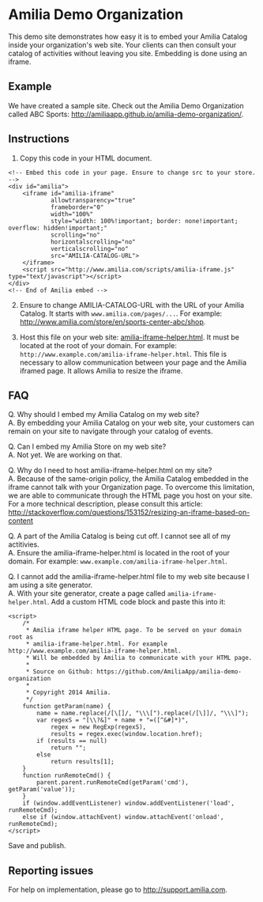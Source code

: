 Amilia Demo Organization
========================

This demo site demonstrates how easy it is to embed your Amilia Catalog inside your organization's web site. Your clients can then consult your catalog of activities without leaving you site. Embedding is done using an iframe.

Example
-------
We have created a sample site. Check out the Amilia Demo Organization called ABC Sports: http://amiliaapp.github.io/amilia-demo-organization/.

Instructions
------------
1.  Copy this code in your HTML document.
```
<!-- Embed this code in your page. Ensure to change src to your store. -->
<div id="amilia">
	<iframe id="amilia-iframe"
			allowtransparency="true"
			frameborder="0"
			width="100%"
			style="width: 100%!important; border: none!important; overflow: hidden!important;"
			scrolling="no"
			horizontalscrolling="no"
			verticalscrolling="no"
			src="AMILIA-CATALOG-URL">
	</iframe>
	<script src="http://www.amilia.com/scripts/amilia-iframe.js" type="text/javascript"></script>
</div>
<!-- End of Amilia embed -->
```

2.  Ensure to change AMILIA-CATALOG-URL with the URL of your Amilia Catalog. It starts with `www.amilia.com/pages/...`. For example: http://www.amilia.com/store/en/sports-center-abc/shop.

3.  Host this file on your web site: [amilia-iframe-helper.html](http://amiliaapp.github.io/amilia-demo-organization/amilia-iframe-helper.html). It must be located at the root of your domain. For example: `http://www.example.com/amilia-iframe-helper.html`. This file is necessary to allow communication between your page and the Amilia iframed page. It allows Amilia to resize the iframe.

FAQ
---
Q.  Why should I embed my Amilia Catalog on my web site? <br/>
A.  By embedding your Amilia Catalog on your web site, your customers can remain on your site to navigate through your catalog of events.

Q.  Can I embed my Amilia Store on my web site? <br/>
A.  Not yet. We are working on that.

Q.  Why do I need to host amilia-iframe-helper.html on my site? <br/>
A.  Because of the same-origin policy, the Amilia Catalog embedded in the iframe cannot talk with your Organization page. To overcome this limitation, we are able to communicate through the HTML page you host on your site. For a more technical description, please consult this article: http://stackoverflow.com/questions/153152/resizing-an-iframe-based-on-content

Q.  A part of the Amilia Catalog is being cut off. I cannot see all of my actitivies. <br/>
A.  Ensure the amilia-iframe-helper.html is located in the root of your domain. For example: `www.example.com/amilia-iframe-helper.html`.

Q.  I cannot add the amilia-iframe-helper.html file to my web site because I am using a site generator. <br/>
A.  With your site generator, create a page called `amilia-iframe-helper.html`. Add a custom HTML code block and paste this into it:
```
<script>
	/*
	 * Amilia iframe helper HTML page. To be served on your domain root as
	 * amilia-iframe-helper.html. For example http://www.example.com/amilia-iframe-helper.html.
	 * Will be embedded by Amilia to communicate with your HTML page.
	 * 
	 * Source on Github: https://github.com/AmiliaApp/amilia-demo-organization
	 *
	 * Copyright 2014 Amilia.
	 */
	function getParam(name) {
		name = name.replace(/[\[]/, "\\\[").replace(/[\]]/, "\\\]");
		var regexS = "[\\?&]" + name + "=([^&#]*)",
			regex = new RegExp(regexS),
			results = regex.exec(window.location.href);
		if (results == null)
			return "";
		else
			return results[1];
	}
	function runRemoteCmd() {
		parent.parent.runRemoteCmd(getParam('cmd'), getParam('value'));
	}
	if (window.addEventListener) window.addEventListener('load', runRemoteCmd);
	else if (window.attachEvent) window.attachEvent('onload', runRemoteCmd);
</script>
```
Save and publish. 

Reporting issues
----------------
For help on implementation, please go to http://support.amilia.com.
